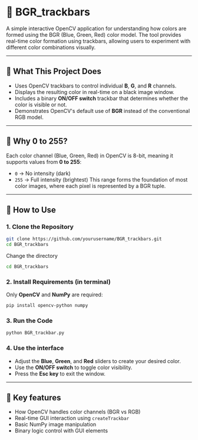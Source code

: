 # 🎨 BGR_trackbars

A simple interactive OpenCV application for understanding how colors are formed using the BGR (Blue, Green, Red) color model. The tool provides real-time color formation using trackbars, allowing users to experiment with different color combinations visually.

---

## 📌 What This Project Does

- Uses OpenCV trackbars to control individual **B**, **G**, and **R** channels.
- Displays the resulting color in real-time on a black image window.
- Includes a binary **ON/OFF switch** trackbar that determines whether the color is visible or not.
- Demonstrates OpenCV's default use of **BGR** instead of the conventional RGB model.

---

## 🧠 Why 0 to 255?

Each color channel (Blue, Green, Red) in OpenCV is 8-bit, meaning it supports values from **0 to 255**:
- `0` → No intensity (dark)
- `255` → Full intensity (brightest)
This range forms the foundation of most color images, where each pixel is represented by a BGR tuple.

---

## 🚀 How to Use

### 1. Clone the Repository

```bash
git clone https://github.com/yourusername/BGR_trackbars.git
cd BGR_trackbars
```
Change the directory

```bash
cd BGR_trackbars
```

### 2. Install Requirements (in terminal)

Only **OpenCV** and **NumPy** are required:

```bash
pip install opencv-python numpy
```

### 3. Run the Code

```bash
python BGR_trackbar.py
```

### 4. Use the interface

* Adjust the **Blue**, **Green**, and **Red** sliders to create your desired color.
* Use the **ON/OFF switch** to toggle color visibility.
* Press the **Esc key** to exit the window.

---

## 🧩 Key features

* How OpenCV handles color channels (BGR vs RGB)
* Real-time GUI interaction using `createTrackbar`
* Basic NumPy image manipulation
* Binary logic control with GUI elements

